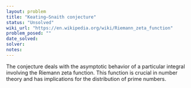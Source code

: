 ```yaml
---
layout: problem
title: "Keating–Snaith conjecture"
status: "Unsolved"
wiki_url: "https://en.wikipedia.org/wiki/Riemann_zeta_function"
problem_posed: ""
date_solved:
solver:
notes:
---
```

The conjecture deals with the asymptotic behavior of a particular integral involving the Riemann zeta function. This function is crucial in number theory and has implications for the distribution of prime numbers. 
